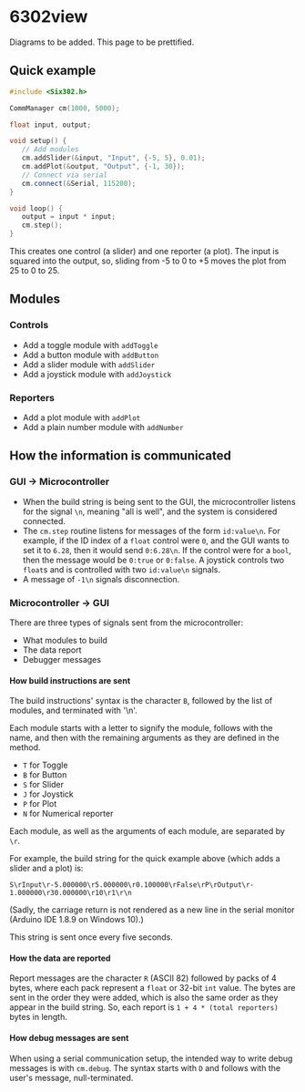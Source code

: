 # 6302view

Diagrams to be added. This page to be prettified.

## Quick example

```cpp
#include <Six302.h>

CommManager cm(1000, 5000);

float input, output;

void setup() {
   // Add modules
   cm.addSlider(&input, "Input", {-5, 5}, 0.01);
   cm.addPlot(&output, "Output", {-1, 30});
   // Connect via serial
   cm.connect(&Serial, 115200);
}

void loop() {
   output = input * input;
   cm.step();
}
```

This creates one control (a slider) and one reporter (a plot). The input is squared into the output, so, sliding from -5 to 0 to +5 moves the plot from 25 to 0 to 25.

## Modules

### Controls

* Add a toggle module with `addToggle`
* Add a button module with `addButton`
* Add a slider module with `addSlider`
* Add a joystick module with `addJoystick`

### Reporters

* Add a plot module with `addPlot`
* Add a plain number module with `addNumber`

## How the information is communicated

### GUI → Microcontroller

* When the build string is being sent to the GUI, the microcontroller listens for the signal `\n`, meaning "all is well", and the system is considered connected.
* The `cm.step` routine listens for messages of the form `id:value\n`. For example, if the ID index of a `float` control were `0`, and the GUI wants to set it to `6.28`, then it would send `0:6.28\n`. If the control were for a `bool`, then the message would be `0:true` or `0:false`. A joystick controls two `float`s and is controlled with two `id:value\n` signals.
* A message of `-1\n` signals disconnection.

### Microcontroller → GUI

There are three types of signals sent from the microcontroller:

* What modules to build
* The data report
* Debugger messages

#### How build instructions are sent

The build instructions' syntax is the character `B`, followed by the list of modules, and terminated with '\n'.

Each module starts with a letter to signify the module, follows with the name, and then with the remaining arguments as they are defined in the method.
* `T` for Toggle
* `B` for Button
* `S` for Slider
* `J` for Joystick
* `P` for Plot
* `N` for Numerical reporter

Each module, as well as the arguments of each module, are separated by `\r`.

For example, the build string for the quick example above (which adds a slider and a plot) is:

```plaintext
S\rInput\r-5.000000\r5.000000\r0.100000\rFalse\rP\rOutput\r-1.000000\r30.000000\r10\r1\r\n
```

(Sadly, the carriage return is not rendered as a new line in the serial monitor (Arduino IDE 1.8.9 on Windows 10).)

This string is sent once every five seconds.

#### How the data are reported

Report messages are the character `R` (ASCII 82) followed by packs of 4 bytes, where each pack represent a `float` or 32-bit `int` value. The bytes are sent in the order they were added, which is also the same order as they appear in the build string. So, each report is `1 + 4 * (total reporters)` bytes in length.

<!-- Issue with missed bits? -->

#### How debug messages are sent

When using a serial communication setup, the intended way to write debug messages is with `cm.debug`. The syntax starts with `D` and follows with the user's message, null-terminated.

